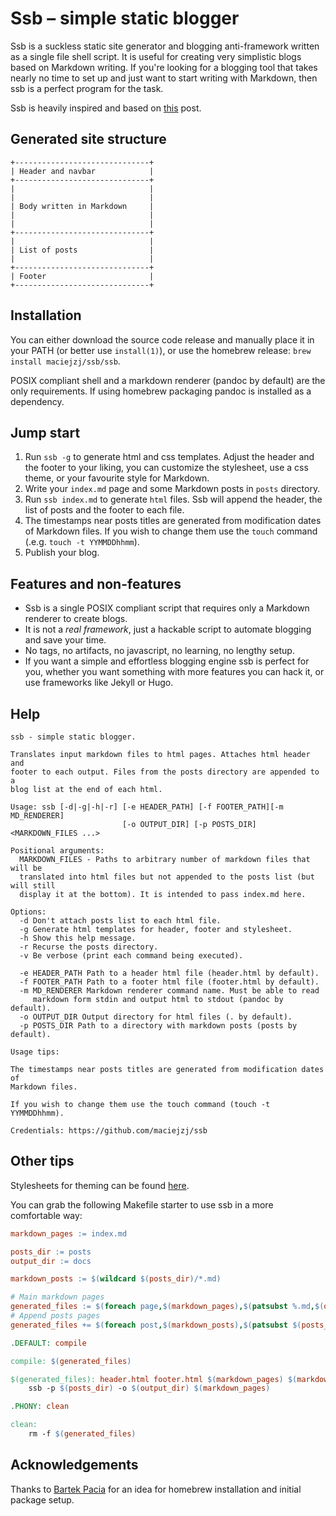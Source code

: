 # Ssb – simple static blogger

Ssb is a suckless static site generator and blogging anti-framework written as a
single file shell script. It is useful for creating very simplistic blogs based
on Markdown writing. If you're looking for a blogging tool that takes nearly no
time to set up and just want to start writing with Markdown, then ssb is a
perfect program for the task.

Ssb is heavily inspired and based on
[this](https://benedicthenshaw.com/static_site.html)
post.

## Generated site structure

```
+------------------------------+
| Header and navbar            |
+------------------------------+
|                              |
|                              |
| Body written in Markdown     |
|                              |
|                              |
+------------------------------+
|                              |
| List of posts                |
|                              |
+------------------------------+
| Footer                       |
+------------------------------+
```

## Installation

You can either download the source code release and manually place it in your
PATH (or better use `install(1)`), or use the homebrew release:
`brew install maciejzj/ssb/ssb`.

POSIX compliant shell and a markdown renderer (pandoc by default) are the only
requirements. If using homebrew packaging pandoc is installed as a dependency.

## Jump start

1. Run `ssb -g` to generate html and css templates. Adjust the header and
   the footer to your liking, you can customize the stylesheet, use a css theme,
   or your favourite style for Markdown.
2. Write your `index.md` page and some Markdown posts in `posts` directory.
3. Run `ssb index.md` to generate `html` files. Ssb will append the header, the
   list of posts and the footer to each file.
4. The timestamps near posts titles are generated from modification dates of
   Markdown files. If you wish to change them use the `touch` command (.e.g.
   `touch -t YYMMDDhhmm`).
5. Publish your blog.

## Features and non-features

* Ssb is a single POSIX compliant script that requires only a Markdown renderer
  to create blogs.
* It is not a *real framework*, just a hackable script to automate blogging
  and save your time.
* No tags, no artifacts, no javascript, no learning, no lengthy setup.
* If you want a simple and effortless blogging engine ssb is perfect for you,
  whether you want something with more features you can hack it, or use
  frameworks like Jekyll or Hugo.

## Help

```
ssb - simple static blogger.

Translates input markdown files to html pages. Attaches html header and
footer to each output. Files from the posts directory are appended to a
blog list at the end of each html.

Usage: ssb [-d|-g|-h|-r] [-e HEADER_PATH] [-f FOOTER_PATH][-m MD_RENDERER]
                         [-o OUTPUT_DIR] [-p POSTS_DIR] <MARKDOWN_FILES ...>

Positional arguments:
  MARKDOWN_FILES - Paths to arbitrary number of markdown files that will be
  translated into html files but not appended to the posts list (but will still
  display it at the bottom). It is intended to pass index.md here.

Options:
  -d Don't attach posts list to each html file.
  -g Generate html templates for header, footer and stylesheet.
  -h Show this help message.
  -r Recurse the posts directory.
  -v Be verbose (print each command being executed).

  -e HEADER_PATH Path to a header html file (header.html by default).
  -f FOOTER_PATH Path to a footer html file (footer.html by default).
  -m MD_RENDERER Markdown renderer command name. Must be able to read
     markdown form stdin and output html to stdout (pandoc by default).
  -o OUTPUT_DIR Output directory for html files (. by default).
  -p POSTS_DIR Path to a directory with markdown posts (posts by default).

Usage tips:

The timestamps near posts titles are generated from modification dates of
Markdown files.

If you wish to change them use the touch command (touch -t YYMMDDhhmm).

Credentials: https://github.com/maciejzj/ssb
```

## Other tips

Stylesheets for theming can be found
[here](https://github.com/maciejzj/ssb-themes).

You can grab the following Makefile starter to use ssb in a more comfortable
way:

```makefile
markdown_pages := index.md

posts_dir := posts
output_dir := docs

markdown_posts := $(wildcard $(posts_dir)/*.md)

# Main markdown pages
generated_files := $(foreach page,$(markdown_pages),$(patsubst %.md,$(output_dir)/%.html,$(page)))
# Append posts pages
generated_files += $(foreach post,$(markdown_posts),$(patsubst $(posts_dir)/%.md,$(output_dir)/%.html,$(post)))

.DEFAULT: compile

compile: $(generated_files)

$(generated_files): header.html footer.html $(markdown_pages) $(markdown_posts)
	ssb -p $(posts_dir) -o $(output_dir) $(markdown_pages)

.PHONY: clean

clean:
	rm -f $(generated_files)
```

## Acknowledgements

Thanks to [Bartek Pacia](https://github.com/bartekpacia) for an idea for
homebrew installation and initial package setup.
